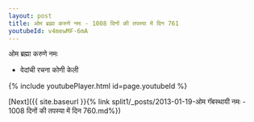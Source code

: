 ```yaml
---
layout: post
title: ओम ब्रह्मा करुणे नमः - 1008 दिनों की तपस्या में दिन 761
youtubeId: v4mewMF-6mA
---
```

 
 
 ओम ब्रह्मा करुणे नमः  
 
 -  वेदांची रचना कोणी केली 
 
  
 
  
 
 
 
 
 
 


{% include youtubePlayer.html id=page.youtubeId %}
 
[Next]({{ site.baseurl }}{% link  split1/_posts/2013-01-19-ओम गॅबस्थायी नमः - 1008 दिनों की तपस्या में दिन 760.md%})
 
